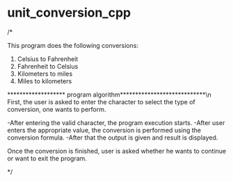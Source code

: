 # unit_conversion_cpp
/*

This program does the following conversions:
1. Celsius to Fahrenheit
2. Fahrenheit to Celsius
3. Kilometers to miles
4. Miles to kilometers

******************* program algorithm****************************\n
First, the user is asked to enter the character to select the type of conversion, one wants to perform.

-After entering the valid character, the program execution starts.
-After user enters the appropriate value, the conversion is performed using the conversion formula.
-After that the output is given and result is displayed.

Once the conversion is finished, user is asked whether he wants to continue or want to exit the program.

*/
